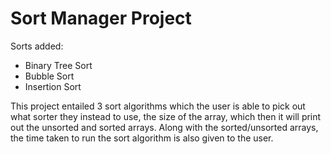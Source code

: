 # Sort Manager Project
Sorts added:
- Binary Tree Sort
- Bubble Sort
- Insertion Sort

This project entailed 3 sort algorithms which the user is able to pick out what sorter they instead to use, the size of the array, which then it will print out the unsorted and sorted arrays. 
Along with the sorted/unsorted arrays, the time taken to run the sort algorithm is also given to the user.